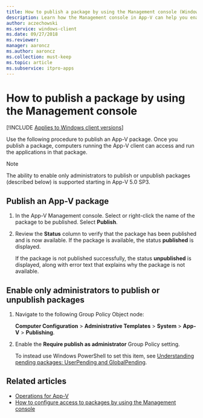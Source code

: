 ```yaml
---
title: How to publish a package by using the Management console (Windows 10/11)
description: Learn how the Management console in App-V can help you enable admin controls as well as publish App-V packages.
author: aczechowski
ms.service: windows-client
ms.date: 09/27/2018
ms.reviewer: 
manager: aaroncz
ms.author: aaroncz
ms.collection: must-keep
ms.topic: article
ms.subservice: itpro-apps
---
```


# How to publish a package by using the Management console

[!INCLUDE [Applies to Windows client versions](../includes/applies-to-windows-client-versions.md)]

Use the following procedure to publish an App-V package. Once you publish a package, computers running the App-V client can access and run the applications in that package.

> [!NOTE]
> The ability to enable only administrators to publish or unpublish packages (described below) is supported starting in App-V 5.0 SP3.

## Publish an App-V package

1. In the App-V Management console. Select or right-click the name of the package to be published. Select **Publish**.

2. Review the **Status** column to verify that the package has been published and is now available. If the package is available, the status **published** is displayed.

    If the package is not published successfully, the status **unpublished** is displayed, along with error text that explains why the package is not available.

## Enable only administrators to publish or unpublish packages

1. Navigate to the following Group Policy Object node:

    **Computer Configuration** &gt; **Administrative Templates** &gt; **System** &gt; **App-V** &gt; **Publishing**.

2. Enable the **Require publish as administrator** Group Policy setting.

    To instead use Windows PowerShell to set this item, see [Understanding pending packages: UserPending and GlobalPending](appv-manage-appv-packages-running-on-a-stand-alone-computer-with-powershell.md#about-pending-packages-userpending-and-globalpending).





## Related articles

* [Operations for App-V](appv-operations.md)
* [How to configure access to packages by using the Management console](appv-configure-access-to-packages-with-the-management-console.md)
